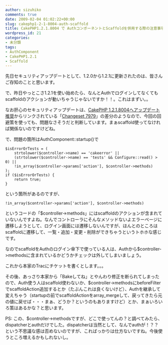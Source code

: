 ```yaml
---
author: sizuhiko
comments: true
date: 2009-02-04 01:02:22+00:00
slug: cakephp1-2-1-8004-auth-scaffold
title: CakePHP1.2.1.8004 で AuthコンポーネントとScaffoldを併用する際の注意事項
wordpress_id: 21
categories:
- 未分類
tags:
- AuthComponent
- CakePHP1.2.1
- Scaffold
---
```


<!-- more -->先日セキュリティアップデートとして、1.2.0から1.2.1に更新されたのは、皆さんご存知のことと思います。  

で、昨日やっとこさ1.2.1を使い始めたら、なんとAuthでログインしてなくてもscaffoldのアクションが動いちゃうじゃないですか！！。これはまずい。。  

なお肝心のセキュリティアップデートは、[CakePHP 1.2.1.8004へアップデート推奨](http://cakephp.jp/modules/newbb/viewtopic.php?topic_id=1696&forum=1&post_id=4032#forumpost4032)からリンクされている「[Changeset 7979](https://trac.cakephp.org/changeset/7979)」の差分のようなので、今回の回避策を使っても、問題なさそうだと判断しています。まぁscaffold使ってなければ関係ないのですけどね。  
  

で、問題の箇所はAuthComponent::startup()で


    
    
    $isErrorOrTests = (
    	strtolower($controller->name) == 'cakeerror' ||
    	(strtolower($controller->name) == 'tests' && Configure::read() > 0) ||
    	!in_array($controller->params['action'], $controller->methods)
    );
    if ($isErrorOrTests) {
    	return true;
    }


  

という箇所があるのですが、
  


    
    !in_array($controller->params['action'], $controller->methods)
    


  

というコードの「$controller->methods」にはscaffoldのアクションが含まれていないんですよね。なんでコントローラにそんなメソッドないよエラーページに遷移しようとして、ログイン画面には遷移しないんですが、ほんとのところはscaffoldに遷移して、一覧・追加・変更・削除ができちゃうというトホホな感じです。  

なのでscaffoldをAuthのログイン傘下で使っている人は、Authから$controller->methodsに含まれているかどうかチェックは外してしまいましょう。  

これから本家のTracにチケットを書くとします。。。  

その後、あっさり本家から「Bakeしてね」とやんわり修正を断られてしまったので、Auth使う人はscaffold使わないか、$controller->methodsにbeforeFilterでscaffoldAction追加するとか（たぶんこれは良くないけど）、Authを継承して変えちゃう（startupの前でscaffoldActionをarray_mergeして、戻ってきたら元の値に戻せば・・・まぁ、どうか？というのもありますけど）とか、まぁいろいろ策はあるかな？と思います。  

  

PS: この、$controller->methodsですが、どこで使ってんの？と調べてみたら、dispatcherとauthだけでした。dispatcherは当然として、なんでauthが！？？という不思議な感は否めないのですが、こればっかりは仕方ないですね。今後使うところ増えるかもしれないし。


